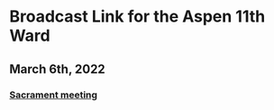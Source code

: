 # Broadcast Link for the Aspen 11th Ward

## March 6th, 2022
### [Sacrament meeting](https://www.youtube.com/watch?v=dccjjVqkrNY) 
